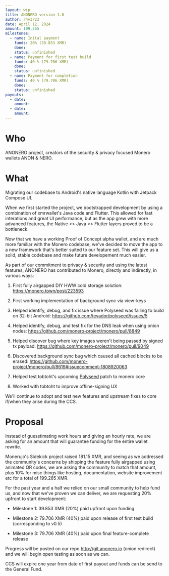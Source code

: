 ```yaml
---
layout: wip
title: ANONERO version 1.0
author: r4v3r23
date: April 12, 2024
amount: 199.265
milestones:
  - name: Inital payment
    funds: 20% (39.853 XMR)
    done:
    status: unfinished
  - name: Payment for first test build
    funds: 40 % (79.706 XMR)
    done:
    status: unfinished
  - name: Payment for completion
    funds: 40 % (79.706 XMR)
    done:
    status: unfinished
payouts:
  - date:
    amount:
  - date:
    amount:
---
```




# Who

ANONERO project, creators of the security & privacy focused Monero wallets ANON & NERO.

# What


Migrating our codebase to Android's native language Kotlin with Jetpack Compose UI. 

When we first started the project, we bootstrapped development by using a combination of xmrwallet's Java code and Flutter. This allowed for fast interations and great UI performance, but as the app grew with more advanced features, the Native <> Java <> Flutter layers proved to be a bottleneck.

Now that we have a working Proof of Concept alpha wallet, and are much more familiar with the Monero codebase, we've decided to move the app to a new framework that's better suited to our feature set. This will give us a solid, stable codebase and make future developement much easier.

As part of our commitment to privacy & security and using the latest features, ANONERO has contributed to Monero, directly and indirectly, in various ways:

 1) First fully airgapped DIY HWW cold storage solution: https://monero.town/post/223593
 
 2) First working implementation of background sync via view-keys

 3) Helped identify, debug, and fix issue where Polyseed was failing to build on 32-bit Android: https://github.com/tevador/polyseed/issues/5

 4) Helped identify, debug, and test fix for the DNS leak when using onion nodes: https://github.com/monero-project/monero/pull/8849
 
 5) Helped discover bug where key images weren't being passed by signed tx payload: https://github.com/monero-project/monero/pull/9049
 
 6) Discovered background sync bug which caused all cached blocks to be erased: https://github.com/monero-project/monero/pull/8619#issuecomment-1808920063
 
 7) Helped test tobtoht's upcoming [Polyseed](https://github.com/tevador/polyseed) patch to monero core
 
 8) Worked with tobtoht to improve offline-signing UX
 
We'll continue to adopt and test new features and upstream fixes to core if/when they arise during the CCS.

# Proposal

Instead of guesstimating work hours and giving an hourly rate, we are asking for an amount that will guarantee funding for the entire wallet rewrite. 

Monerujo's Sidekick project raised 181.15 XMR, and seeing as we addressed the community's concerns by shipping the feature fully airgapped using animated QR codes, we are asking the community to match that amount, plus 10% for misc things like hosting, documentation, website improvement etc for a total of 199.265 XMR.  

For the past year and a half we relied on our small community to help fund us, and now that we've proven we can deliver, we are requesting 20% upfront to start development:
 
- Milestone 1:  39.853 XMR (20%) paid upfront upon funding
  
- Milestone 2:  79.706 XMR (40%) paid upon release of first test build (corresponding to v0.5)

- Milestone 3:  79.706 XMR (40%) paid upon final feature-complete release

Progress will be posted on our repo http://git.anonero.io (onion redirect) and we will begin open testing as soon as we can.

CCS will expire one year from date of first payout and funds can be send to the General Fund.
